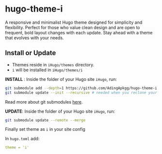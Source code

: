 # hugo-theme-i

A responsive and minimalist Hugo theme designed for simplicity and flexibility. Perfect for those who value clean design and are open to frequent, bold layout changes with each update. Stay ahead with a theme that evolves with your needs.

## Install or Update

- Themes reside in `iHugo/themes` directory.
- `i` will be installed in `iHugo/themes/i`

**INSTALL** : Inside the folder of your Hugo site `iHugo`, run:

```sh
git submodule add --depth=1 https://github.com/AdingApkgg/hugo-theme-i.git themes/i
git submodule update --init --recursive # needed when you reclone your repo (submodules may not get cloned automatically)

```

Read more about git submodules [here](https://www.atlassian.com/git/tutorials/git-submodule).

**UPDATE**: Inside the folder of your Hugo site `iHugo`, run:

```sh
git submodule update --remote --merge

```

Finally set theme as `i` in your site config

In `hugo.toml` add:

```yaml
theme = 'i'

```
